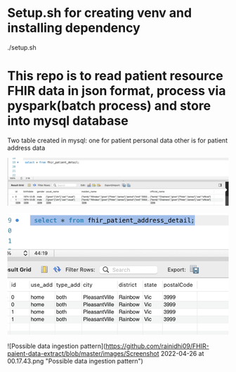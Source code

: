 # Setup.sh for creating venv and installing dependency
./setup.sh

# This repo is to read patient resource FHIR data in json format, process via pyspark(batch process) and store into mysql database
Two table created in mysql: one for patient personal data other is for patient address data

![Paient Table data](https://github.com/rainidhi09/FHIR-paient-data-extract/blob/master/images/Screenshot%202022-04-25%20at%2023.57.07.png "Optional title")

![Paient Address Table data](https://github.com/rainidhi09/FHIR-paient-data-extract/blob/master/images/Screenshot%202022-04-25%20at%2023.57.49.png "Optional title")


![Possible data ingestion pattern](https://github.com/rainidhi09/FHIR-paient-data-extract/blob/master/images/Screenshot 2022-04-26 at 00.17.43.png "Possible data ingestion pattern")